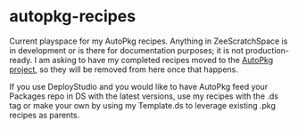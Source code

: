 autopkg-recipes
===============

Current playspace for my AutoPkg recipes. Anything in ZeeScratchSpace is in development or is there for documentation purposes; it is not production-ready. I am asking to have my completed recipes moved to the [AutoPkg project](https://github.com/autopkg/autopkg), so they will be removed from here once that happens.

If you use DeployStudio and you would like to have AutoPkg feed your Packages repo in DS with the latest versions, use my recipes with the .ds tag or make your own by using my Template.ds to leverage existing .pkg recipes as parents.